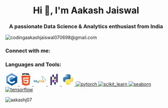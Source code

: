 <h1 align="center">Hi 👋, I'm Aakash Jaiswal</h1>
<h3 align="center">A passionate Data Science & Analytics enthusiast from India</h3>
<img alig="right" width=400 alt="coding" src="https://www.bing.com/images/search?view=detailV2&ccid=K31QW9Pn&id=E708D1103C0C1D2ED8133894B3CD651EF8CDB657&thid=OIP.K31QW9PnspBCC_U3BWaF7AHaEV&mediaurl=https%3a%2f%2fwww.bgsu.edu%2fcontent%2fdam%2fBGSU%2facademics%2fcomputer-science%2fAdobeStock-294794307.jpeg&exph=2245&expw=3840&q=data+science&simid=608001592371715035&FORM=IRPRST&ck=AFE3100DB3B1143FBBC9BD82FE4C4743&selectedIndex=13&ajaxhist=0&ajaxserp=0>

- 🌱 I’m currently learning **React, Java, CSS.**

- 💬 Ask me about **Python, Machine Learning Algorithm, OpenCV, SQL, Power bi.**

- 📫 How to reach me **aakashjaiswal070698@gmail.com**

<h3 align="left">Connect with me:</h3>
<p align="left">
</p>

<h3 align="left">Languages and Tools:</h3>
<p align="left"> <a href="https://www.cprogramming.com/" target="_blank" rel="noreferrer"> <img src="https://raw.githubusercontent.com/devicons/devicon/master/icons/c/c-original.svg" alt="c" width="40" height="40"/> </a> <a href="https://www.w3.org/html/" target="_blank" rel="noreferrer"> <img src="https://raw.githubusercontent.com/devicons/devicon/master/icons/html5/html5-original-wordmark.svg" alt="html5" width="40" height="40"/> </a> <a href="https://www.mysql.com/" target="_blank" rel="noreferrer"> <img src="https://raw.githubusercontent.com/devicons/devicon/master/icons/mysql/mysql-original-wordmark.svg" alt="mysql" width="40" height="40"/> </a> <a href="https://pandas.pydata.org/" target="_blank" rel="noreferrer"> <img src="https://raw.githubusercontent.com/devicons/devicon/2ae2a900d2f041da66e950e4d48052658d850630/icons/pandas/pandas-original.svg" alt="pandas" width="40" height="40"/> </a> <a href="https://www.python.org" target="_blank" rel="noreferrer"> <img src="https://raw.githubusercontent.com/devicons/devicon/master/icons/python/python-original.svg" alt="python" width="40" height="40"/> </a> <a href="https://pytorch.org/" target="_blank" rel="noreferrer"> <img src="https://www.vectorlogo.zone/logos/pytorch/pytorch-icon.svg" alt="pytorch" width="40" height="40"/> </a> <a href="https://scikit-learn.org/" target="_blank" rel="noreferrer"> <img src="https://upload.wikimedia.org/wikipedia/commons/0/05/Scikit_learn_logo_small.svg" alt="scikit_learn" width="40" height="40"/> </a> <a href="https://seaborn.pydata.org/" target="_blank" rel="noreferrer"> <img src="https://seaborn.pydata.org/_images/logo-mark-lightbg.svg" alt="seaborn" width="40" height="40"/> </a> <a href="https://www.tensorflow.org" target="_blank" rel="noreferrer"> <img src="https://www.vectorlogo.zone/logos/tensorflow/tensorflow-icon.svg" alt="tensorflow" width="40" height="40"/> </a> </p>

<p><img align="center" src="https://github-readme-stats.vercel.app/api/top-langs?username=aakashj07&show_icons=true&locale=en&layout=compact" alt="aakashj07" /></p>
